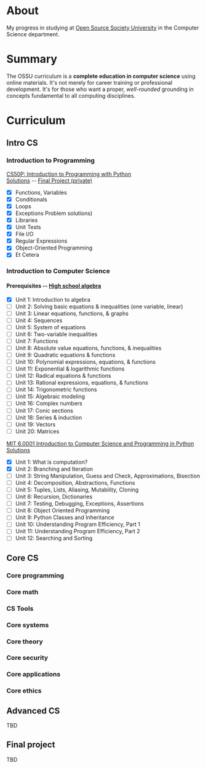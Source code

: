 # About

My progress in studying at [Open Source Society University](https://github.com/ossu/computer-science) in the Computer Science department.

# Summary

The OSSU curriculum is a **complete education in computer science** using online materials.
It's not merely for career training or professional development.
It's for those who want a proper, *well-rounded* grounding in concepts fundamental to all computing disciplines.

# Curriculum

## Intro CS

### Introduction to Programming

[CS50P: Introduction to Programming with Python](https://cs50.harvard.edu/python/)\
[Solutions](/intro-cs/intro-to-programming/harvard-cs50p) --
[Final Project (private)](https://github.com/temanmd/ossu-cs-private/tree/main/harvard-cs50p-final-project)
- [x] Functions, Variables
- [x] Conditionals
- [x] Loops
- [x] Exceptions Problem solutions)
- [x] Libraries
- [x] Unit Tests
- [x] File I/O
- [x] Regular Expressions
- [x] Object-Oriented Programming
- [x] Et Cetera

### Introduction to Computer Science

#### Prerequisites -- [High school algebra](https://www.khanacademy.org/math/algebra-home)
- [x] Unit 1: Introduction to algebra
- [ ] Unit 2: Solving basic equations & inequalities (one variable, linear)
- [ ] Unit 3: Linear equations, functions, & graphs
- [ ] Unit 4: Sequences
- [ ] Unit 5: System of equations
- [ ] Unit 6: Two-variable inequalities
- [ ] Unit 7: Functions
- [ ] Unit 8: Absolute value equations, functions, & inequalities
- [ ] Unit 9: Quadratic equations & functions
- [ ] Unit 10: Polynomial expressions, equations, & functions
- [ ] Unit 11: Exponential & logarithmic functions
- [ ] Unit 12: Radical equations & functions
- [ ] Unit 13: Rational expressions, equations, & functions
- [ ] Unit 14: Trigonometric functions
- [ ] Unit 15: Algebraic modeling
- [ ] Unit 16: Complex numbers
- [ ] Unit 17: Conic sections
- [ ] Unit 18: Series & induction
- [ ] Unit 19: Vectors
- [ ] Unit 20: Matrices

[MIT 6.0001 Introduction to Computer Science and Programming in Python](https://ocw.mit.edu/courses/6-0001-introduction-to-computer-science-and-programming-in-python-fall-2016/)\
[Solutions](/intro-cs/intro-to-computer-science/mit-6_0001)

- [x] Unit 1: What is computation?
- [x] Unit 2: Branching and Iteration
- [ ] Unit 3: String Manipulation, Guess and Check, Approximations, Bisection
- [ ] Unit 4: Decomposition, Abstractions, Functions
- [ ] Unit 5: Tuples, Lists, Aliasing, Mutability, Cloning
- [ ] Unit 6: Recursion, Dictionaries
- [ ] Unit 7: Testing, Debugging, Exceptions, Assertions
- [ ] Unit 8: Object Oriented Programming
- [ ] Unit 9: Python Classes and Inheritance
- [ ] Unit 10: Understanding Program Efficiency, Part 1
- [ ] Unit 11: Understanding Program Efficiency, Part 2
- [ ] Unit 12: Searching and Sorting

## Core CS

### Core programming

### Core math

### CS Tools

### Core systems

### Core theory

### Core security

### Core applications

### Core ethics

## Advanced CS

TBD

## Final project

TBD
